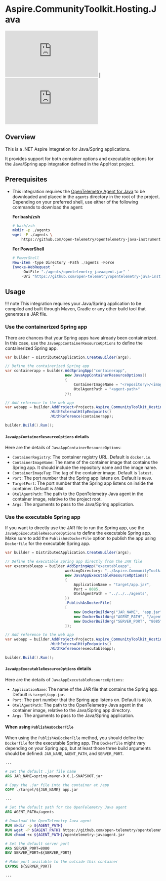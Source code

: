 # Aspire.CommunityToolkit.Hosting.Java

[![Aspire.CommunityToolkit.Hosting.Azure.Java](https://img.shields.io/nuget/v/Aspire.CommunityToolkit.Hosting.Azure.Java)](https://nuget.org/packages/Aspire.CommunityToolkit.Hosting.Azure.Java/) | [![Aspire.CommunityToolkit.Hosting.Azure.Java (latest)](<https://img.shields.io/nuget/vpre/Aspire.CommunityToolkit.Hosting.Azure.Java?label=nuget%20(preview)>)](https://nuget.org/packages/Aspire.CommunityToolkit.Hosting.Azure.Java/absoluteLatest)

## Overview

This is a .NET Aspire Integration for Java/Spring applications.

It provides support for both container options and executable options for the Java/Spring app integration defined in the AppHost project.

## Prerequisites

-   This integration requires the [OpenTelemetry Agent for Java](https://opentelemetry.io/docs/zero-code/java/agent/) to be downloaded and placed in the `agents` directory in the root of the project. Depending on your preferred shell, use either of the following commands to download the agent:

    **For bash/zsh**

    ```bash
    # bash/zsh
    mkdir -p ./agents
    wget -P ./agents \
        https://github.com/open-telemetry/opentelemetry-java-instrumentation/releases/latest/download/opentelemetry-javaagent.jar
    ```

    **For PowerShell**

    ```powershell
    # PowerShell
    New-item -type Directory -Path ./agents -Force
    Invoke-WebRequest `
        -OutFile "./agents/opentelemetry-javaagent.jar" `
        -Uri "https://github.com/open-telemetry/opentelemetry-java-instrumentation/releases/latest/download/opentelemetry-javaagent.jar"
    ```

## Usage

!!! note
    This integration requires your Java/Spring application to be compiled and built through Maven, Gradle or any other build tool that generates a JAR file.

### Use the containerized Spring app

There are chances that your Spring apps have already been containerized. In this case, use the `JavaAppContainerResourceOptions` to define the containerized Spring app.

```csharp
var builder = DistributedApplication.CreateBuilder(args);

// Define the containerized Spring app
var containerapp = builder.AddSpringApp("containerapp",
                           new JavaAppContainerResourceOptions()
                           {
                               ContainerImageName = "<repository>/<image>",
                               OtelAgentPath = "<agent-path>"
                           });

// Add reference to the web app
var webapp = builder.AddProject<Projects.Aspire_CommunityToolkit_Hosting_Java_WebApp>("webapp")
                    .WithExternalHttpEndpoints()
                    .WithReference(containerapp);

builder.Build().Run();
```

#### `JavaAppContainerResourceOptions` details

Here are the details of `JavaAppContainerResourceOptions`:

-   `ContainerRegistry`: The container registry URL. Default is `docker.io`.
-   `ContainerImageName`: The name of the container image that contains the Spring app. It should include the repository name and the image name.
-   `ContainerImageTag`: The tag of the container image. Default is `latest`.
-   `Port`: The port number that the Spring app listens on. Default is `8080`.
-   `TargetPort`: The port number that the Spring app listens on inside the container. Default is `8080`.
-   `OtelAgentPath`: The path to the OpenTelemetry Java agent in the container image, relative to the project root.
-   `Args`: The arguments to pass to the Java/Spring application.

### Use the executable Spring app

If you want to directly use the JAR file to run the Spring app, use the `JavaAppExecutableResourceOptions` to define the executable Spring app. Make sure to add the `PublishAsDockerFile` option to publish the app using `Dockerfile` for the executable Spring app.

```csharp
var builder = DistributedApplication.CreateBuilder(args);

// Define the executable Spring app directly from the JAR file
var executableapp = builder.AddSpringApp("executableapp",
                           workingDirectory: "../Aspire.CommunityToolkit.Hosting.Java.Spring.Maven",
                           new JavaAppExecutableResourceOptions()
                           {
                               ApplicationName = "target/app.jar",
                               Port = 8085,
                               OtelAgentPath = "../../../agents",
                           })
                           .PublishAsDockerFile(
                           [
                               new DockerBuildArg("JAR_NAME", "app.jar"),
                               new DockerBuildArg("AGENT_PATH", "/agents"),
                               new DockerBuildArg("SERVER_PORT", "8085"),
                           ]);

// Add reference to the web app
var webapp = builder.AddProject<Projects.Aspire_CommunityToolkit_Hosting_Java_WebApp>("webapp")
                    .WithExternalHttpEndpoints()
                    .WithReference(executableapp);

builder.Build().Run();
```

#### `JavaAppExecutableResourceOptions` details

Here are the details of `JavaAppExecutableResourceOptions`:

-   `ApplicationName`: The name of the JAR file that contains the Spring app. Default is `target/app.jar`.
-   `Port`: The port number that the Spring app listens on. Default is `8080`.
-   `OtelAgentPath`: The path to the OpenTelemetry Java agent in the container image, relative to the Java/Spring app directory.
-   `Args`: The arguments to pass to the Java/Spring application.

#### When using `PublishAsDockerFile`

When using the `PublishAsDockerFile` method, you should define the `Dockerfile` for the executable Spring app. The `Dockerfile` might vary depending on your Spring app, but at least those three build arguments should be defined: `JAR_NAME`, `AGENT_PATH`, and `SERVER_PORT`.

```dockerfile
...

# Set the default .jar file name
ARG JAR_NAME=spring-maven-0.0.1-SNAPSHOT.jar

# Copy the .jar file into the container at /app
COPY ./target/${JAR_NAME} app.jar

...

# Set the default path for the OpenTelemetry Java agent
ARG AGENT_PATH=/agents

# Download the OpenTelemetry Java agent
RUN mkdir -p ${AGENT_PATH}
RUN wget -P ${AGENT_PATH} https://github.com/open-telemetry/opentelemetry-java-instrumentation/releases/latest/download/opentelemetry-javaagent.jar
RUN chmod +x ${AGENT_PATH}/opentelemetry-javaagent.jar

# Set the default server port
ARG SERVER_PORT=8080
ENV SERVER_PORT=${SERVER_PORT}

# Make port available to the outside this container
EXPOSE ${SERVER_PORT}

...
```
